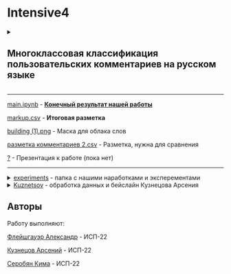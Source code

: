 # Intensive4

<details>
<summary><h2>Многоклассовая классификация пользовательских комментариев на русском языке</h2></summary>

Проект направлен на построение и обучение модели для мультиразметочной классификации пользовательских комментариев с использованием предобученной модели [blanchefort/rubert-base-cased-sentiment](https://huggingface.co/blanchefort/rubert-base-cased-sentiment).

---

## Оглавление

* [Описание проекта](#описание-проекта)
* [Установка зависимостей](#установка-зависимостей)
* [Обработка и анализ данных](#обработка-и-анализ-данных)
* [Визуализация данных](#визуализация-данных)
* [Предобработка текста](#предобработка-текста)
* [Модель и обучение](#модель-и-обучение)
* [Метрики и оценка качества](#метрики-и-оценка-качества)
* [Результаты](#результаты)
* [Авторы](#авторы)

---

## Описание проекта

Цель: классифицировать комментарии по нескольким категориям одновременно (*multi-label классификация*).

Категории:

* Вопрос решен
* Нравится качество выполнения заявки
* Нравится качество работы сотрудников
* Нравится скорость отработки заявок
* Понравилось выполнение заявки
* Другое

Каждому комментарию может соответствовать одна или несколько категорий одновременно.

---

## Установка зависимостей

bash
pip install spacy nltk scikit-learn transformers datasets iterative-stratification wordcloud evaluate
python -m spacy download ru_core_news_md


---

## Обработка и анализ данных

* Загрузка и объединение источников разметки
* Статистический анализ (распределения, частоты, оценки)
* Проверка ID и чистка пустых строк

---

## Визуализация данных

Для лучшего понимания структуры данных были построены:

* *Облако слов* по корпусу комментариев
* *Гистограмма* по частоте категорий
* *Гистограмма* распределения оценок пользователей


---

## Предобработка текста

* Очистка символов, приведение к нижнему регистру
* Лемматизация с помощью ru_core_news_md
* Токенизация с использованием AutoTokenizer
* Стратифицированное разбиение с MultilabelStratifiedKFold
* Преобразование категорий в мульти-бинарный формат

---

## Модель и обучение

*Используемая модель:* blanchefort/rubert-base-cased-sentiment

Особенности:

* Формат задачи: multi_label_classification
* Потери: Focal Loss с весами классов
* Токенизация: AutoTokenizer
* Кастомный Trainer с собственной функцией потерь

*Гиперпараметры:*

* Эпохи: 25
* Batch size: 32
* Learning rate: 2e-5
* Warmup: 10%
* Weight decay: 0.01

---

## Метрики и оценка качества

Для оценки модели используются:

* ROC-AUC (macro)
* F1-мера (macro)
* Accuracy

python
def compute_metrics(p):
    binary_preds = (p.predictions > 0.5).astype(int)
    return {
        "accuracy": accuracy_score(p.label_ids, binary_preds),
        "f1_macro": f1_score(p.label_ids, binary_preds, average='macro'),
        "roc_auc_macro": roc_auc_score(p.label_ids, p.predictions, average='macro'),
    }


---

## Результаты

Модель стабильно демонстрирует высокие показатели по всем ключевым метрикам, обеспечивая корректную мультиклассовую разметку комментариев.

---

</details>

---

[main.ipynb](https://github.com/AvEjpg/Intensive4/blob/main/main.ipynb) - <ins>**Конечный результат нашей работы**</ins>

[markup.csv](https://github.com/AvEjpg/Intensive4/blob/main/markup.csv) - **Итоговая разметка**

[building (1).png](https://github.com/AvEjpg/Intensive4/blob/main/building%20(1).png) - Маска для облака слов

[разметка комментариев 2.csv](https://github.com/AvEjpg/Intensive4/blob/main/разметка%20комментариев%202.csv) - Разметка, нужна для сравнения

[?](-) - Презентация к работе (пока нет)

---
<details>
<summary><a href="https://github.com/AvEjpg/Intensive4/tree/main/experiments">experiments</a> - папка с нашими наработками и эксперементами</summary>

  * Модель_классификации_комментариев_по_работе_управляющей(инт4) .ipynb - старая модель
  * Модель_классификации_комментариев_по_работе_управляющей(инт4).ipynb - старая модель
  * разметка ч1.csv - старая разметка
  * разметка.ч1.csv - старая разметка
  * readmeold.md - старый readme файл

</details>

<details>
<summary><a href="https://github.com/AvEjpg/Intensive4/tree/main/Kuznetsov">Kuznetsov</a> - обработка данных и бейслайн Кузнецова Арсения</summary>

  * baseline2.ipynb - бейслайн модель
  * 321.csv - разметка

</details>


## Авторы

Работу выполняют:

[Флейшгауэр Александр](https://github.com/Glorc12) - ИСП-22

[Кузнецов Арсений](https://github.com/AvEjpg) - ИСП-22

[Серобян Кима](https://github.com/Kimaaaaaaaaaaaaaaaa) - ИСП-22
